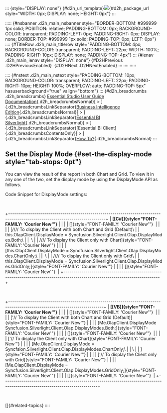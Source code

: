 ::: {style="DISPLAY: none"}
[](ms-xhelp:///?Id=d2h_url_template){#d2h_url_template}![](!package_url!){#d2h_package_url style="WIDTH: 0px; DISPLAY: none; HEIGHT: 0px"}
:::

::::: {#nsbanner .d2h_main_nsbanner style="BORDER-BOTTOM: #999999 1px solid; POSITION: relative; PADDING-BOTTOM: 0px; BACKGROUND-COLOR: transparent; PADDING-LEFT: 0px; PADDING-RIGHT: 0px; DISPLAY: none; BORDER-TOP: #999999 1px solid; PADDING-TOP: 0px; LEFT: 0px"}
:::: {#TitleRow .d2h_main_titlerow style="PADDING-BOTTOM: 4px; BACKGROUND-COLOR: transparent; PADDING-LEFT: 22px; WIDTH: 100%; PADDING-RIGHT: 10px; DISPLAY: none; PADDING-TOP: 4px"}
::: {#ienav .d2h_main_ienav style="DISPLAY: none"}
[](ms-xhelp:///?Id=219357f2-9359-484e-a375-ad6d8d445cc9){#D2HPrevious .D2HPreviousEnabled}  [](ms-xhelp:///?Id=ec2d1162-de04-4470-9798-f89e32793b6f){#D2HNext .D2HNextEnabled}
:::
::::
:::::

:::: {#nstext .d2h_main_nstext style="PADDING-BOTTOM: 10px; BACKGROUND-COLOR: transparent; PADDING-LEFT: 22px; PADDING-RIGHT: 10px; HEIGHT: 100%; OVERFLOW: auto; PADDING-TOP: 5px" hasuserbackground="true" valign="bottom"}
::: {#d2h_breadcrumbs .d2h_breadcrumbs}
[Essential Studio User Guide Documentation](ms-xhelp:///?Id=12457748-09e3-4d74-a240-8e049cedf030){.d2h_breadcrumbsNormal}[ \> ]{.d2h_breadcrumbsLinkSeparator}[Business Intelligence Edition](ms-xhelp:///?Id=fdf33dd8-62b2-47b9-ad7b-fc50e590bca5){.d2h_breadcrumbsNormal}[ \> ]{.d2h_breadcrumbsLinkSeparator}[Essential BI Silverlight](ms-xhelp:///?Id=c006b39c-6aa2-4637-b7de-3e7b6cb3f9f9){.d2h_breadcrumbsNormal}[ \> ]{.d2h_breadcrumbsLinkSeparator}[Essential BI Client]{.d2h_breadcrumbsContentsOnly}[ \> ]{.d2h_breadcrumbsLinkSeparator}[How To?](ms-xhelp:///?Id=c39a1e9d-d31d-437f-a3e2-6002f8c32642){.d2h_breadcrumbsNormal}
:::

## Set the Display Mode {#set-the-display-mode style="tab-stops: 0pt"}

You can view the result of the report in both Chart and Grid. To view it in any one of the two, set the display mode by using the DisplayMode API as follows.

Code Snippet for DisplayMode settings:

 

+------------------------------------------------------------------------------------------------------------------------------+
| **[\[C#\]]{style="FONT-FAMILY: 'Courier New'"}**                                                                             |
|                                                                                                                              |
| []{style="FONT-FAMILY: 'Courier New'"}                                                                                       |
|                                                                                                                              |
| [//// To display the Client with both Chart and Grid (Default)\                                                              |
| this.OlapClient.DisplayMode = Syncfusion.Silverlight.Client.Olap.DisplayModes.Both;\                                         |
|  \                                                                                                                           |
| //// To display the Client only with Chart]{style="FONT-FAMILY: 'Courier New'"}                                              |
|                                                                                                                              |
| [this.OlapClient.DisplayMode = Syncfusion.Silverlight.Client.Olap.DisplayModes.ChartOnly;\                                   |
|  \                                                                                                                           |
| //// To display the Client only with Grid\                                                                                   |
| this.OlapClient.DisplayMode = Syncfusion.Silverlight.Client.Olap.DisplayModes.GridOnly;]{style="FONT-FAMILY: 'Courier New'"} |
|                                                                                                                              |
| []{style="FONT-FAMILY: 'Courier New'"}                                                                                       |
+------------------------------------------------------------------------------------------------------------------------------+

 

+-----------------------------------------------------------------------------------------------------------------------------+
| **[\[VB\]]{style="FONT-FAMILY: 'Courier New'"}**                                                                            |
|                                                                                                                             |
| []{style="FONT-FAMILY: 'Courier New'"}                                                                                      |
|                                                                                                                             |
| [\'// To display the Client with both Chart and Grid (Default)]{style="FONT-FAMILY: 'Courier New'"}                         |
|                                                                                                                             |
| [Me.OlapClient.DisplayMode Syncfusion.Silverlight.Client.Olap.DisplayModes.Both;]{style="FONT-FAMILY: 'Courier New'"}       |
|                                                                                                                             |
| []{style="FONT-FAMILY: 'Courier New'"}                                                                                      |
|                                                                                                                             |
| [\'// To display the Client only with Chart]{style="FONT-FAMILY: 'Courier New'"}                                            |
|                                                                                                                             |
| [Me.OlapClient.DisplayMode = Syncfsion.Silverlight.Client.Olap.DisplayModes.ChartOnly;\                                     |
| \                                                                                                                           |
| ]{style="FONT-FAMILY: 'Courier New'"}                                                                                       |
|                                                                                                                             |
| [\'// To display the Client only with Grid]{style="FONT-FAMILY: 'Courier New'"}                                             |
|                                                                                                                             |
| [Me.OlapClient.DisplayMode = Syncfusion.Silverlight.Client.Olap.DisplayModes.GridOnly;]{style="FONT-FAMILY: 'Courier New'"} |
|                                                                                                                             |
| []{style="FONT-FAMILY: 'Courier New'"}                                                                                      |
+-----------------------------------------------------------------------------------------------------------------------------+

 

[]{#related-topics}
::::
